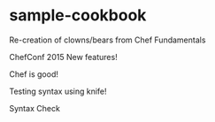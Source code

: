 # sample-cookbook

Re-creation of clowns/bears from Chef Fundamentals

ChefConf 2015 New features!

Chef is good!

Testing syntax using knife!

Syntax Check
